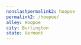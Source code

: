 ```yaml
---
﻿nonslashpermalink2: hoopoe
permalink2: /hoopoe/
alley: Hoopoe
city: Burlington
state: Vermont
---
```

